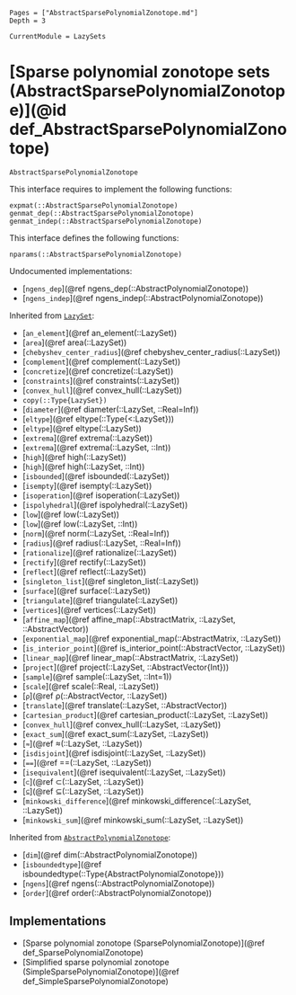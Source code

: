 ```@contents
Pages = ["AbstractSparsePolynomialZonotope.md"]
Depth = 3
```

```@meta
CurrentModule = LazySets
```

# [Sparse polynomial zonotope sets (AbstractSparsePolynomialZonotope)](@id def_AbstractSparsePolynomialZonotope)

```@docs
AbstractSparsePolynomialZonotope
```

This interface requires to implement the following functions:

```@docs
expmat(::AbstractSparsePolynomialZonotope)
genmat_dep(::AbstractSparsePolynomialZonotope)
genmat_indep(::AbstractSparsePolynomialZonotope)
```

This interface defines the following functions:

```@docs
nparams(::AbstractSparsePolynomialZonotope)
```

Undocumented implementations:

* [`ngens_dep`](@ref ngens_dep(::AbstractPolynomialZonotope))
* [`ngens_indep`](@ref ngens_indep(::AbstractPolynomialZonotope))

Inherited from [`LazySet`](@ref):
* [`an_element`](@ref an_element(::LazySet))
* [`area`](@ref area(::LazySet))
* [`chebyshev_center_radius`](@ref chebyshev_center_radius(::LazySet))
* [`complement`](@ref complement(::LazySet))
* [`concretize`](@ref concretize(::LazySet))
* [`constraints`](@ref constraints(::LazySet))
* [`convex_hull`](@ref convex_hull(::LazySet))
* `copy(::Type{LazySet})`
* [`diameter`](@ref diameter(::LazySet, ::Real=Inf))
* [`eltype`](@ref eltype(::Type{<:LazySet}))
* [`eltype`](@ref eltype(::LazySet))
* [`extrema`](@ref extrema(::LazySet))
* [`extrema`](@ref extrema(::LazySet, ::Int))
* [`high`](@ref high(::LazySet))
* [`high`](@ref high(::LazySet, ::Int))
* [`isbounded`](@ref isbounded(::LazySet))
* [`isempty`](@ref isempty(::LazySet))
* [`isoperation`](@ref isoperation(::LazySet))
* [`ispolyhedral`](@ref ispolyhedral(::LazySet))
* [`low`](@ref low(::LazySet))
* [`low`](@ref low(::LazySet, ::Int))
* [`norm`](@ref norm(::LazySet, ::Real=Inf))
* [`radius`](@ref radius(::LazySet, ::Real=Inf))
* [`rationalize`](@ref rationalize(::LazySet))
* [`rectify`](@ref rectify(::LazySet))
* [`reflect`](@ref reflect(::LazySet))
* [`singleton_list`](@ref singleton_list(::LazySet))
* [`surface`](@ref surface(::LazySet))
* [`triangulate`](@ref triangulate(::LazySet))
* [`vertices`](@ref vertices(::LazySet))
* [`affine_map`](@ref affine_map(::AbstractMatrix, ::LazySet, ::AbstractVector))
* [`exponential_map`](@ref exponential_map(::AbstractMatrix, ::LazySet))
* [`is_interior_point`](@ref is_interior_point(::AbstractVector, ::LazySet))
* [`linear_map`](@ref linear_map(::AbstractMatrix, ::LazySet))
* [`project`](@ref project(::LazySet, ::AbstractVector{Int}))
* [`sample`](@ref sample(::LazySet, ::Int=1))
* [`scale`](@ref scale(::Real, ::LazySet))
* [`ρ`](@ref ρ(::AbstractVector, ::LazySet))
* [`translate`](@ref translate(::LazySet, ::AbstractVector))
* [`cartesian_product`](@ref cartesian_product(::LazySet, ::LazySet))
* [`convex_hull`](@ref convex_hull(::LazySet, ::LazySet))
* [`exact_sum`](@ref exact_sum(::LazySet, ::LazySet))
* [`≈`](@ref ≈(::LazySet, ::LazySet))
* [`isdisjoint`](@ref isdisjoint(::LazySet, ::LazySet))
* [`==`](@ref ==(::LazySet, ::LazySet))
* [`isequivalent`](@ref isequivalent(::LazySet, ::LazySet))
* [`⊂`](@ref ⊂(::LazySet, ::LazySet))
* [`⊆`](@ref ⊆(::LazySet, ::LazySet))
* [`minkowski_difference`](@ref minkowski_difference(::LazySet, ::LazySet))
* [`minkowski_sum`](@ref minkowski_sum(::LazySet, ::LazySet))

Inherited from [`AbstractPolynomialZonotope`](@ref):
* [`dim`](@ref dim(::AbstractPolynomialZonotope))
* [`isboundedtype`](@ref isboundedtype(::Type{AbstractPolynomialZonotope}))
* [`ngens`](@ref ngens(::AbstractPolynomialZonotope))
* [`order`](@ref order(::AbstractPolynomialZonotope))

## Implementations

* [Sparse polynomial zonotope (SparsePolynomialZonotope)](@ref def_SparsePolynomialZonotope)
* [Simplified sparse polynomial zonotope (SimpleSparsePolynomialZonotope)](@ref def_SimpleSparsePolynomialZonotope)
